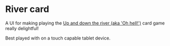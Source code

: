 # River card

A UI for making playing the [Up and down the river (aka 'Oh hell!')](https://en.wikipedia.org/wiki/Oh_Hell) card game really delightful!

Best played with on a touch capable tablet device.
